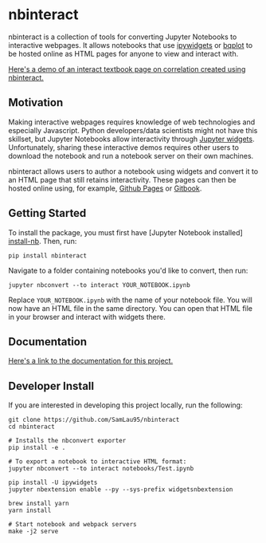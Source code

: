 nbinteract
=================

nbinteract is a collection of tools for converting Jupyter Notebooks to
interactive webpages. It allows notebooks that use [ipywidgets][] or [bqplot][]
to be hosted online as HTML pages for anyone to view and interact with.

[Here's a demo of an interact textbook page on correlation created using
nbinteract.][demo]

## Motivation

Making interactive webpages requires knowledge of web technologies and
especially Javascript. Python developers/data scientists might not have this
skillset, but Jupyter Notebooks allow interactivity through [Jupyter
widgets][widgets]. Unfortunately, sharing these interactive demos requires
other users to download the notebook and run a notebook server on their own
machines.

nbinteract allows users to author a notebook using widgets and convert it to an
HTML page that still retains interactivity. These pages can then be hosted
online using, for example, [Github Pages][gh-pages] or [Gitbook][gitbook].

## Getting Started

To install the package, you must first have [Jupyter Notebook installed]
[install-nb]. Then, run:

```
pip install nbinteract
```

Navigate to a folder containing notebooks you'd like to convert, then run:

```
jupyter nbconvert --to interact YOUR_NOTEBOOK.ipynb
```

Replace `YOUR_NOTEBOOK.ipynb` with the name of your notebook file. You will now
have an HTML file in the same directory. You can open that HTML file in your
browser and interact with widgets there.

## Documentation

[Here's a link to the documentation for this project.][docs]

## Developer Install

If you are interested in developing this project locally, run the following:

```
git clone https://github.com/SamLau95/nbinteract
cd nbinteract

# Installs the nbconvert exporter
pip install -e .

# To export a notebook to interactive HTML format:
jupyter nbconvert --to interact notebooks/Test.ipynb

pip install -U ipywidgets
jupyter nbextension enable --py --sys-prefix widgetsnbextension

brew install yarn
yarn install

# Start notebook and webpack servers
make -j2 serve
```

[demo]: https://samlau95.gitbooks.io/nbinteract/content/examples/Correlation.html
[ipywidgets]: https://github.com/jupyter-widgets/ipywidgets
[bqplot]: https://github.com/bloomberg/bqplot
[widgets]: http://jupyter.org/widgets.html
[gh-pages]: https://pages.github.com/
[gitbook]: http://gitbook.com/
[install-nb]: http://jupyter.readthedocs.io/en/latest/install.html
[docs]: https://samlau95.gitbooks.io/nbinteract/content/
